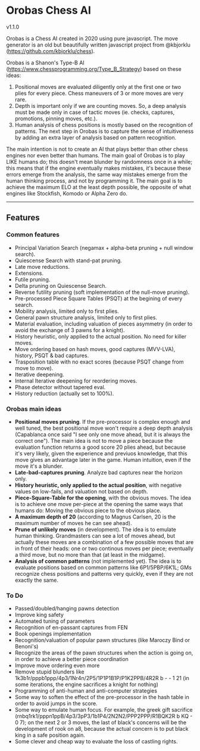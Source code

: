 # Orobas Chess AI
v1.1.0

Orobas is a Chess AI created in 2020 using pure javascript. The move generator is an old but beautifully written javascript project from @kbjorklu (https://github.com/kbjorklu/chess).

Orobas is a Shanon's Type-B AI (https://www.chessprogramming.org/Type_B_Strategy) based on these ideas:

1. Positional moves are evaluated diligently only at the first one or two plies for every piece. Chess maneuvers of 3 or more moves are very rare.
2. Depth is important only if we are counting moves. So, a deep analysis must be made only in case of tactic moves (ie. checks, captures, promotions, pinning moves, etc.).
3. Human analysis of chess positions is mostly based on the recognition of patterns. The next step in Orobas is to capture the sense of intuitiveness by adding an extra layer of analysis based on pattern recognition.

The main intention is not to create an AI that plays better than other chess engines nor even better than humans. The main goal of Orobas is to play LIKE humans do; this doesn't mean blunder by randomness once in a while; this means that if the engine eventually makes mistakes, it's because these errors emerge from the analysis, the same way mistakes emerge from the human thinking process, and not by programming it. The main goal is to achieve the maximum ELO at the least depth possible, the opposite of what engines like Stockfish, Komodo or Alpha Zero do.

--------------
## Features
### Common features
* Principal Variation Search (negamax + alpha-beta pruning + null window search).
* Quiescense Search with stand-pat pruning.
* Late move reductions.
* Extensions.
* Futile pruning.
* Delta pruning on Quiescense Search.
* Reverse futility pruning (soft implementation of the null-move pruning).
* Pre-processed Piece Square Tables (PSQT) at the begining of every search.
* Mobility analysis, limited only to first plies.
* General pawn structure analysis, limited only to first plies.
* Material evaluation, including valuation of pieces asymmetry (in order to avoid the exchange of 3 pawns for a knight).
* History heuristic, only applied to the actual position. No need for killer moves.
* Move ordering based on hash moves, good captures (MVV-LVA), history, PSQT & bad captures.
* Trasposition table with no exact scores (because PSQT change from move to move).
* Iterative deepening.
* Internal Iterative deepening for reordering moves.
* Phase detector without tapered eval.
* History reduction (actually set to 100%).

### Orobas main ideas
* **Positional moves pruning**. If the pre-processor is complex enough and well tuned, the best positional move won't require a deep depth analysis (Capablanca once said "I see only one move ahead, but it is always the correct one"). The main idea is not to move a piece because the evaluation function returns a good score 20 plies ahead, but because it's very likely, given the experience and previuos knowledge, that this move gives an advantage later in the game. Human intuition, even if the move it's a blunder.
* **Late-bad-captures pruning**. Analyze bad captures near the horizon only.
* **History heuristic, only applied to the actual position**, with negative values on low-fails, and valuation not based on depth.
* **Piece-Square-Table for the opening**, with the obvious moves. The idea is to achieve one move per-piece at the opening the same ways that humans do: Moving the obvious piece to the obvious place.
* **A maximum depth of 20** (according to Magnus Carlsen, 20 is the maximum number of moves he can see ahead).
* **Prune of unlikely moves** (in development). The idea is to emulate human thinking. Grandmasters can see a lot of moves ahead, but actually these moves are a combination of a few possible moves that are in front of their heads: one or two continous moves per piece; eventually a third move, but no more than that (at least in the midgame).
* **Analysis of common patterns** (not implemented yet). The idea is to evaluate positions based on common patterns like 6P1/5PBP/6K1L; GMs recognize chess positions and patterns very quickly, even if they are not exactly the same.

### To Do
* Passed/doubled/hanging pawns detection
* Improve king safety
* Automated tuning of parameters
* Recognition of en-passant captures from FEN
* Book openings implementation
* Recognition/valuation of popular pawn structures (like Maroczy Bind or Benoni's)
* Recognize the areas of the pawn structures when the action is going on, in order to achieve a better piece coordination
* Improve move ordering even more
* Remove stupid blunders like 1k3b1r/pppb1ppp/4p3/1Nr4n/2P5/1P1P1B1P/P1K2PPB/4R2R b - - 1 21 (in some iterations, the engine sacrifices a knight for nothing)
* Programming of anti-human and anti-computer strategies
* Some way to soften the effect of the pre-processor in the hash table in order to avoid jumps in the score.
* Some way to emulate human focus. For example, the greek gift sacrifice (rnbq1rk1/pppn1ppB/4p3/3pP3/1b1P4/2N2N2/PPP2PPP/R1BQK2R b KQ - 0 7); on the next 2 or 3 moves, the last of black's concerns will be the development of rook on a8, because the actual concern is to put black king in a safe position again.
* Some clever and cheap way to evaluate the loss of castling rights.
